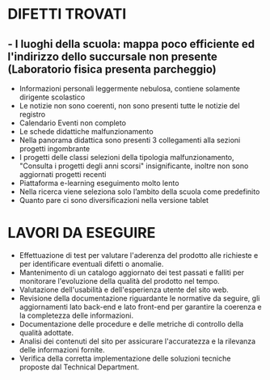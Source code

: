 # DIFETTI TROVATI
## - I luoghi della scuola: mappa poco efficiente ed l'indirizzo dello succursale non presente (Laboratorio fisica presenta parcheggio)
- Informazioni personali leggermente nebulosa, contiene solamente dirigente scolastico
- Le notizie non sono coerenti, non sono presenti tutte le notizie del registro
- Calendario Eventi non completo
- Le schede didattiche malfunzionamento
- Nella panorama didattica sono presenti 3 collegamenti alla sezioni progetti ingombrante
- I progetti delle classi selezioni della tipologia malfunzionamento, "Consulta i progetti degli anni scorsi" insignificante, inoltre non sono aggiornati progetti recenti
- Piattaforma e-learning eseguimento molto lento
- Nella ricerca viene seleziona solo l’ambito della scuola come predefinito
- Quanto pare ci sono diversificazioni nella versione tablet


# LAVORI DA ESEGUIRE
- Effettuazione di test per valutare l'aderenza del prodotto alle richieste e per identificare eventuali difetti o anomalie.
- Mantenimento di un catalogo aggiornato dei test passati e falliti per monitorare l'evoluzione della qualità del prodotto nel tempo.
- Valutazione dell'usabilità e dell'esperienza utente del sito web.
- Revisione della documentazione riguardante le normative da seguire, gli aggiornamenti lato back-end e lato front-end per garantire la coerenza e la completezza delle informazioni.
- Documentazione delle procedure e delle metriche di controllo della qualità adottate.
- Analisi dei contenuti del sito per assicurare l'accuratezza e la rilevanza delle informazioni fornite.
- Verifica della corretta implementazione delle soluzioni tecniche proposte dal Technical Department.
